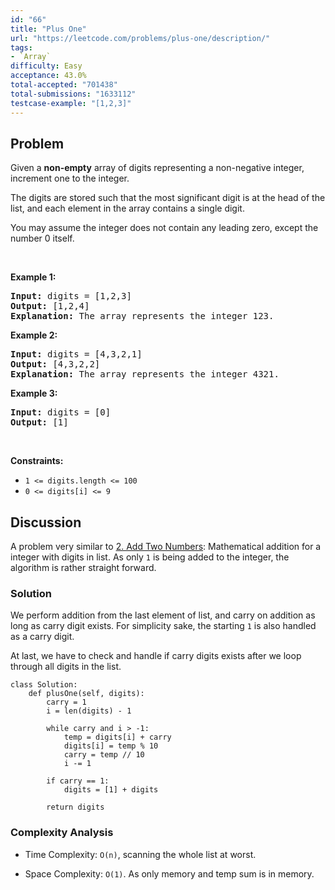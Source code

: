 ```yaml
---
id: "66"
title: "Plus One"
url: "https://leetcode.com/problems/plus-one/description/"
tags:
- `Array`
difficulty: Easy
acceptance: 43.0%
total-accepted: "701438"
total-submissions: "1633112"
testcase-example: "[1,2,3]"
---
```


## Problem

<p>Given a <strong>non-empty</strong> array of digits&nbsp;representing a non-negative integer, increment&nbsp;one to the integer.</p>

<p>The digits are stored such that the most significant digit is at the head of the list, and each element in the array contains a single digit.</p>

<p>You may assume the integer does not contain any leading zero, except the number 0 itself.</p>

<p>&nbsp;</p>
<p><strong>Example 1:</strong></p>

<pre>
<strong>Input:</strong> digits = [1,2,3]
<strong>Output:</strong> [1,2,4]
<strong>Explanation:</strong> The array represents the integer 123.
</pre>

<p><strong>Example 2:</strong></p>

<pre>
<strong>Input:</strong> digits = [4,3,2,1]
<strong>Output:</strong> [4,3,2,2]
<strong>Explanation:</strong> The array represents the integer 4321.
</pre>

<p><strong>Example 3:</strong></p>

<pre>
<strong>Input:</strong> digits = [0]
<strong>Output:</strong> [1]
</pre>

<p>&nbsp;</p>
<p><strong>Constraints:</strong></p>

<ul>
	<li><code>1 &lt;= digits.length &lt;= 100</code></li>
	<li><code>0 &lt;= digits[i] &lt;= 9</code></li>
</ul>

## Discussion

A problem very similar to [2. Add Two Numbers](../2_add-two-numbers):
Mathematical addition for a integer with digits in list. As only `1` is being
added to the integer, the algorithm is rather straight forward.

### Solution

We perform addition from the last element of list, and carry on addition as long
as carry digit exists. For simplicity sake, the starting `1` is also
handled as a carry digit.

At last, we have to check and handle if carry digits exists after we
loop through all digits in the list.

```py3
class Solution:
    def plusOne(self, digits):
        carry = 1
        i = len(digits) - 1

        while carry and i > -1:
            temp = digits[i] + carry
            digits[i] = temp % 10
            carry = temp // 10
            i -= 1

        if carry == 1:
            digits = [1] + digits

        return digits
```

### Complexity Analysis

- Time Complexity: `O(n)`, scanning the whole list at worst.

- Space Complexity: `O(1)`. As only memory and temp sum is in memory.
